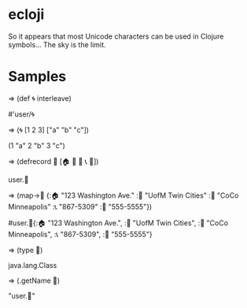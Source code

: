 ecloji
======
So it appears that most Unicode characters can be used in Clojure symbols...  The sky is the limit.

Samples
=====
  => (def 🌀 interleave)
  
  #'user/🌀


  => (🌀 [1 2 3] ["a" "b" "c"])
  
  (1 "a" 2 "b" 3 "c")


  => (defrecord 👤 [🏠 🏫 🏢 📞 📱])
  
  user.👤

  => (map->👤 {:🏠 "123 Washington Ave." :🏫 "UofM Twin Cities" :🏢 "CoCo Minneapolis" :📞 "867-5309" :📱 "555-5555"})

  #user.👤{:🏠 "123 Washington Ave.", :🏫 "UofM Twin Cities", :🏢 "CoCo Minneapolis", :📞 "867-5309", :📱 "555-5555"}

  => (type 👤)

  java.lang.Class

  => (.getName 👤)

  "user.👤"
